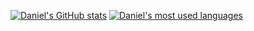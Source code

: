 [![Daniel's GitHub stats](https://github-readme-stats.vercel.app/api?username=oliveira-d)](https://github.com/anuraghazra/github-readme-stats)
[![Daniel's most used languages](https://github-readme-stats.vercel.app/api/top-langs/?username=oliveira-d)](https://github.com/oliveira-d)
